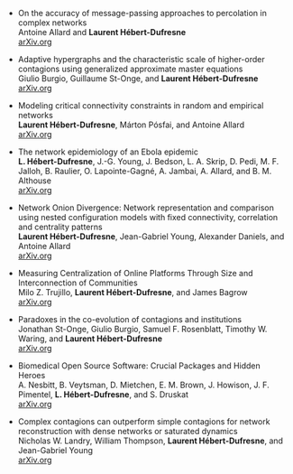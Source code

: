 *   On the accuracy of message-passing approaches to percolation in complex networks  
    Antoine Allard and **Laurent Hébert-Dufresne**  
    [arXiv.org](https://arxiv.org/abs/1906.10377)  

*   Adaptive hypergraphs and the characteristic scale of higher-order contagions using generalized approximate master equations  
    Giulio Burgio, Guillaume St-Onge, and **Laurent Hébert-Dufresne**  
    [arXiv.org](https://arxiv.org/abs/2307.11268)  

*   Modeling critical connectivity constraints in random and empirical networks  
    **Laurent Hébert-Dufresne**, Márton Pósfai, and Antoine Allard  
    [arXiv.org](https://arxiv.org/abs/2307.03559)    

*   The network epidemiology of an Ebola epidemic  
    **L. Hébert-Dufresne**, J.-G. Young, J. Bedson, L. A. Skrip, D. Pedi, M. F. Jalloh, B. Raulier, O. Lapointe-Gagné, A. Jambai, A. Allard, and B. M. Althouse  
    [arXiv.org](https://arxiv.org/abs/2111.08686)  

*   Network Onion Divergence: Network representation and comparison using nested configuration models with fixed connectivity, correlation and centrality patterns  
    **Laurent Hébert-Dufresne**, Jean-Gabriel Young, Alexander Daniels, and Antoine Allard  
    [arXiv.org](https://arxiv.org/abs/2204.08444)  

*   Measuring Centralization of Online Platforms Through Size and Interconnection of Communities  
    Milo Z. Trujillo, **Laurent Hébert-Dufresne**, and James Bagrow  
    [arXiv.org](https://arxiv.org/abs/2307.15027)  

*   Paradoxes in the co-evolution of contagions and institutions  
    Jonathan St-Onge, Giulio Burgio, Samuel F. Rosenblatt, Timothy W. Waring, and **Laurent Hébert-Dufresne**  
    [arXiv.org](https://arxiv.org/abs/2310.03672)  

*   Biomedical Open Source Software: Crucial Packages and Hidden Heroes  
    A. Nesbitt, B. Veytsman, D. Mietchen, E. M. Brown, J. Howison, J. F. Pimentel, **L. Hébert-Dufresne**, and S. Druskat  
    [arXiv.org](https://arxiv.org/abs/2404.06672)  

*   Complex contagions can outperform simple contagions for network reconstruction with dense networks or saturated dynamics  
    Nicholas W. Landry, William Thompson, **Laurent Hébert-Dufresne**, and Jean-Gabriel Young  
    [arXiv.org](https://arxiv.org/abs/2405.00129)  